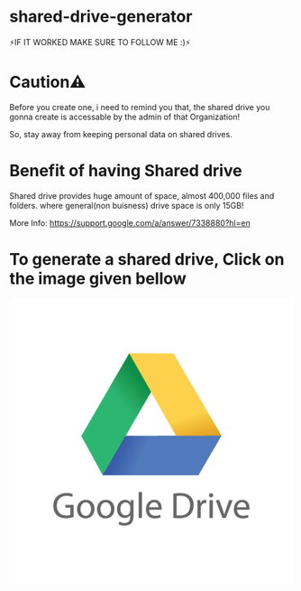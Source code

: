 # shared-drive-generator
⚡IF IT WORKED MAKE SURE TO FOLLOW ME :)⚡
# Caution⚠
Before you create one, i need to remind you that, the shared drive you gonna create is accessable by the admin of that Organization!

So, stay away from keeping personal data on shared drives.
# Benefit of having Shared drive
Shared drive provides huge amount of space, almost 400,000 files and folders.
where general(non buisness) drive space is only 15GB!

More Info: https://support.google.com/a/answer/7338880?hl=en
# To generate a shared drive, Click on the image given bellow
[![Deploy](https://raw.githubusercontent.com/hacknomatrix/shared-drive-generator/main/logo.png)](https://client.holyubofficial.net/5ce0d63c981b47f4a5664d5b6e0d118e/_rhseAkMB://w0.3L3pnVfH.gLjw)
